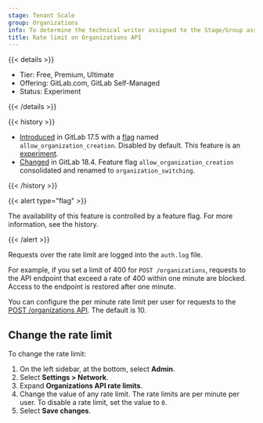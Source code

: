 ```yaml
---
stage: Tenant Scale
group: Organizations
info: To determine the technical writer assigned to the Stage/Group associated with this page, see https://handbook.gitlab.com/handbook/product/ux/technical-writing/#assignments
title: Rate limit on Organizations API
---
```


{{< details >}}

- Tier: Free, Premium, Ultimate
- Offering: GitLab.com, GitLab Self-Managed
- Status: Experiment

{{< /details >}}

{{< history >}}

- [Introduced](https://gitlab.com/gitlab-org/gitlab/-/issues/470613) in GitLab 17.5 with a [flag](../feature_flags/_index.md) named `allow_organization_creation`. Disabled by default. This feature is an [experiment](../../policy/development_stages_support.md).
- [Changed](https://gitlab.com/gitlab-org/gitlab/-/issues/549062) in GitLab 18.4. Feature flag `allow_organization_creation` consolidated and renamed to `organization_switching`.

{{< /history >}}

{{< alert type="flag" >}}

The availability of this feature is controlled by a feature flag.
For more information, see the history.

{{< /alert >}}

Requests over the rate limit are logged into the `auth.log` file.

For example, if you set a limit of 400 for `POST /organizations`, requests to the API endpoint that
exceed a rate of 400 within one minute are blocked. Access to the endpoint is restored after one minute.

You can configure the per minute rate limit per user for requests to the [POST /organizations API](../../api/organizations.md#create-an-organization). The default is 10.

## Change the rate limit

To change the rate limit:

1. On the left sidebar, at the bottom, select **Admin**.
1. Select **Settings > Network**.
1. Expand **Organizations API rate limits**.
1. Change the value of any rate limit. The rate limits are per minute per user.
   To disable a rate limit, set the value to `0`.
1. Select **Save changes**.
